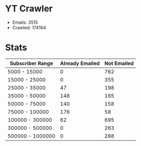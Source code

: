 # YT Crawler
- Emails: 3515
- Crawled: 174164

# Stats
| Subscriber Range  | Already Emailed | Not Emailed |
|-------|-------|-------|
| 5000 - 15000 | 0 | 762 |
| 15000 - 25000 | 0 | 355 |
| 25000 - 35000 | 47 | 198 |
| 35000 - 50000 | 148 | 165 |
| 50000 - 75000 | 140 | 158 |
| 75000 - 100000 | 176 | 58 |
| 100000 - 300000 | 62 | 695 |
| 300000 - 500000 | 0 | 263 |
| 500000 - 1000000 | 0 | 288 |
